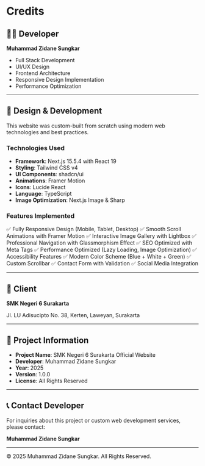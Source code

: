 # Credits

## 👨‍💻 Developer

**Muhammad Zidane Sungkar**

- Full Stack Development
- UI/UX Design
- Frontend Architecture
- Responsive Design Implementation
- Performance Optimization

---

## 🎨 Design & Development

This website was custom-built from scratch using modern web technologies and best practices.

### Technologies Used

- **Framework**: Next.js 15.5.4 with React 19
- **Styling**: Tailwind CSS v4
- **UI Components**: shadcn/ui
- **Animations**: Framer Motion
- **Icons**: Lucide React
- **Language**: TypeScript
- **Image Optimization**: Next.js Image & Sharp

### Features Implemented

✅ Fully Responsive Design (Mobile, Tablet, Desktop)
✅ Smooth Scroll Animations with Framer Motion
✅ Interactive Image Gallery with Lightbox
✅ Professional Navigation with Glassmorphism Effect
✅ SEO Optimized with Meta Tags
✅ Performance Optimized (Lazy Loading, Image Optimization)
✅ Accessibility Features
✅ Modern Color Scheme (Blue + White + Green)
✅ Custom Scrollbar
✅ Contact Form with Validation
✅ Social Media Integration

---

## 🏫 Client

**SMK Negeri 6 Surakarta**

Jl. LU Adisucipto No. 38, Kerten, Laweyan, Surakarta

---

## 📅 Project Information

- **Project Name**: SMK Negeri 6 Surakarta Official Website
- **Developer**: Muhammad Zidane Sungkar
- **Year**: 2025
- **Version**: 1.0.0
- **License**: All Rights Reserved

---

## 📞 Contact Developer

For inquiries about this project or custom web development services, please contact:

**Muhammad Zidane Sungkar**

---

© 2025 Muhammad Zidane Sungkar. All Rights Reserved.
